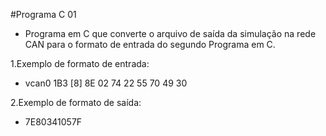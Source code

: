 #Programa C 01


* Programa em C que converte o arquivo de saída da simulação na rede CAN para o formato de entrada do segundo Programa em C.

1.Exemplo de formato de entrada:
  * vcan0  1B3   [8]  8E 02 74 22 55 70 49 30

2.Exemplo de formato de saída:
  * 7E80341057F
